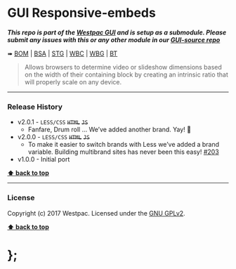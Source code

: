 GUI Responsive-embeds
=====================

***This repo is part of the [Westpac GUI](http://gel.westpacgroup.com.au/GUI/) and is setup as a submodule. Please submit any issues with this or any other
module in our [GUI-source repo](https://github.com/WestpacCXTeam/GUI-source/issues)***

➠
[BOM](http://westpaccxteam.github.io/GUI-responsive-embeds/tests/BOM/) |
[BSA](http://westpaccxteam.github.io/GUI-responsive-embeds/tests/BSA/) |
[STG](http://westpaccxteam.github.io/GUI-responsive-embeds/tests/STG/) |
[WBC](http://westpaccxteam.github.io/GUI-responsive-embeds/tests/WBC/) |
[WBG](http://westpaccxteam.github.io/GUI-responsive-embeds/tests/WBG/) |
[BT](http://westpaccxteam.github.io/GUI-responsive-embeds/tests/BT/)

> Allows browsers to determine video or slideshow dimensions based on the width of their containing block by creating an intrinsic ratio that will properly
> scale on any device.

----------------------------------------------------------------------------------------------------------------------------------------------------------------


### Release History

* v2.0.1 - `LESS/CSS` ~~`HTML`~~ ~~`JS`~~
	* Fanfare, Drum roll … We’ve added another brand. Yay! :clap:
* v2.0.0 - `LESS/CSS` ~~`HTML`~~ ~~`JS`~~
	* To make it easier to switch brands with Less we’ve added a brand variable. Building multibrand sites has never been this easy!
		[#203](https://github.com/WestpacCXTeam/GUI-source/issues/203)
* v1.0.0 - Initial port

**[⬆ back to top](#content)**


----------------------------------------------------------------------------------------------------------------------------------------------------------------


### License

Copyright (c) 2017 Westpac. Licensed under the [GNU GPLv2](https://raw.githubusercontent.com/WestpacCXTeam/GUI-responsive-embeds/master/LICENSE).

**[⬆ back to top](#content)**

# };